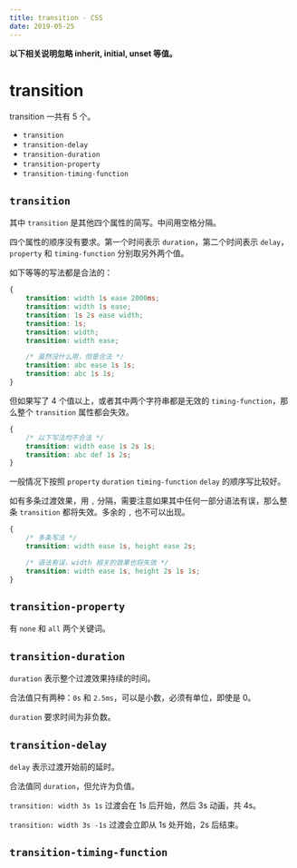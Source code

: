 ```yaml
---
title: transition - CSS
date: 2019-05-25
---
```


**以下相关说明忽略 inherit, initial, unset 等值。**

# transition

transition 一共有 5 个。

- `transition`
- `transition-delay`
- `transition-duration`
- `transition-property`
- `transition-timing-function`

## `transition`

其中 `transition` 是其他四个属性的简写。中间用空格分隔。

四个属性的顺序没有要求。第一个时间表示 `duration`，第二个时间表示 `delay`，`property` 和 `timing-function` 分别取另外两个值。

如下等等的写法都是合法的：

```css
{
    transition: width 1s ease 2000ms;
    transition: width 1s ease;
    transition: 1s 2s ease width;
    transition: 1s;
    transition: width;
    transition: width ease;

    /* 虽然没什么用，但是合法 */
    transition: abc ease 1s 1s;
    transition: abc 1s 1s;     
}
```

但如果写了 4 个值以上，或者其中两个字符串都是无效的 `timing-function`，那么整个 `transition` 属性都会失效。

```css
{
    /* 以下写法均不合法 */
    transition: width ease 1s 2s 1s;
    transition: abc def 1s 2s;
}
```

一般情况下按照 `property` `duration` `timing-function` `delay` 的顺序写比较好。

如有多条过渡效果，用 `,` 分隔，需要注意如果其中任何一部分语法有误，那么整条 `transition` 都将失效。多余的 `,` 也不可以出现。

```css
{
    /* 多条写法 */
    transition: width ease 1s, height ease 2s;

    /* 语法有误，width 相关的效果也将失效 */
    transition: width ease 1s, height 2s 1s 1s;
}
```

## `transition-property`

有 `none` 和 `all` 两个关键词。

## `transition-duration`

`duration` 表示整个过渡效果持续的时间。

合法值只有两种：`0s` 和 `2.5ms`，可以是小数，必须有单位，即使是 0。

`duration` 要求时间为非负数。

## `transition-delay`

`delay` 表示过渡开始前的延时。

合法值同 `duration`，但允许为负值。

`transition: width 3s 1s` 过渡会在 1s 后开始，然后 3s 动画，共 4s。

`transition: width 3s -1s` 过渡会立即从 1s 处开始，2s 后结束。

## `transition-timing-function`
